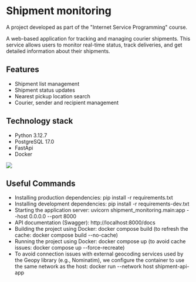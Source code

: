 # Shipment monitoring

A project developed as part of the "Internet Service Programming" course.

A web-based application for tracking and managing courier shipments. This service allows users to monitor real-time status, track deliveries, and get detailed information about their shipments.
## Features
- Shipment list management
- Shipment status updates
- Nearest pickup location search
- Courier, sender and recipient management
## Technology stack
- Python 3.12.7
- PostgreSQL 17.0
- FastApi
- Docker

<img src="https://skillicons.dev/icons?i=python,postgres,fastapi,docker"/>


## Useful Commands
- Installing production dependencies: pip install -r requirements.txt
- Installing development dependencies: pip install -r requirements-dev.txt
- Starting the application server: uvicorn shipment_monitoring.main:app --host 0.0.0.0 --port 8000
- API documentation (Swagger): http://localhost:8000/docs
- Building the project using Docker: docker compose build (to refresh the cache: docker compose build --no-cache)
- Running the project using Docker: docker compose up (to avoid cache issues: docker compose up --force-recreate)
- To avoid connection issues with external geocoding services used by the Geopy library (e.g., Nominatim), we configure the container to use the same network as the host: docker run --network host shipment-api-app  